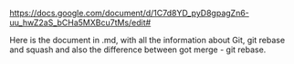 https://docs.google.com/document/d/1C7d8YD_pyD8gpagZn6-uu_hwZ2aS_bCHa5MXBcu7tMs/edit#

Here is the document in .md, with all the information about Git, git rebase and squash and also the difference between got merge - git rebase. 
